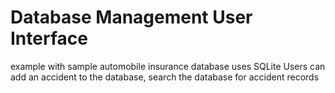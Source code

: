 # Database Management User Interface
example with sample automobile insurance database
uses SQLite
Users can add an accident to the database, search the database for accident records